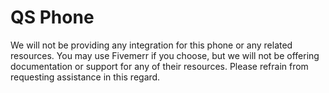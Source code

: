 # QS Phone

We will not be providing any integration for this phone or any related resources. You may use Fivemerr if you choose, but we will not be offering documentation or support for any of their resources. Please refrain from requesting assistance in this regard.
